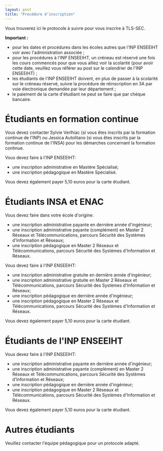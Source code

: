 ```yaml
---
layout: post
title: "Procédure d'inscription"
---
```


Vous trouverez ici le protocole à suivre pour vous inscrire à TLS-SEC. 

**Important :**
  * pour les dates et procédures dans les écoles autres que l'INP ENSEEIHT voir avec l'administration associée ;
  * pour les procédures à l'INP ENSEEIHT, un créneau est réservé une fois les cours commencés pour que vous alliez voir la scolarité (pour avoir cette date, veuillez vous référer au post sur le calendrier de l'INP ENSEEIHT) ;
  * les étudiants de l'INP ENSEEIHT doivent, en plus de passer à la scolarité sur le créneau réservé, suivre la procédure de réinscription en 3A par voie électronique demandée par leur département ;
  * le paiement de la carte d'étudiant ne peut se faire que par chèque bancaire.


# Étudiants en formation continue 

Vous devez contacter Sylvie Verlhiac (si vous êtes inscrits par la formation continue de l'INP) ou Jessica Autolitano (si vous êtes inscrits par la formation continue de l'INSA) pour les démarches concernant la formation continue.

Vous devez faire à l'INP ENSEEIHT:
  * une inscription administrative en Mastère Spécialisé;
  * une inscription pédagogique en Mastère Spécialisé.

Vous devez également payer 5,10 euros pour la carte étudiant.

# Étudiants INSA et ENAC

Vous devez faire dans votre école d'origine:
  * une inscription administrative payante en dernière année d'ingénieur;
  * une inscription administrative payante (complément) en Master 2 Réseaux et Télécommunications, parcours Sécurité des Systèmes d'Information et Réseaux;
  * une inscription pédagogique en Master 2 Réseaux et Télécommunications, parcours Sécurité des Systèmes d'Information et Réseaux.

Vous devez faire à l'INP ENSEEIHT:
  * une inscription administrative gratuite en dernière année d'ingénieur;
  * une inscription administrative gratuite en Master 2 Réseaux et Télécommunications, parcours Sécurité des Systèmes d'Information et Réseaux;
  * une inscription pédagogique en dernière année d'ingénieur;
  * une inscription pédagogique en Master 2 Réseaux et Télécommunications, parcours Sécurité des Systèmes d'Information et Réseaux.

Vous devez également payer 5,10 euros pour la carte étudiant.

# Étudiants de l'INP ENSEEIHT

Vous devez faire à l'INP ENSEEIHT:
  * une inscription administrative payante en dernière année d'ingénieur;
  * une inscription administrative payante (complément) en Master 2 Réseaux et Télécommunications, parcours Sécurité des Systèmes d'Information et Réseaux;
  * une inscription pédagogique en dernière année d'ingénieur;
  * une inscription pédagogique en Master 2 Réseaux et Télécommunications, parcours Sécurité des Systèmes d'Information et Réseaux.

Vous devez également payer 5,10 euros pour la carte étudiant.

# Autres étudiants

Veuillez contacter l'équipe pédagogique pour un protocole adapté.
